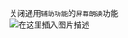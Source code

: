 关闭通用`辅助功能`的`屏幕朗读`功能  
![在这里插入图片描述](https://img-blog.csdnimg.cn/20190420204218838.png?x-oss-process=image/watermark,type_ZmFuZ3poZW5naGVpdGk,shadow_10,text_aHR0cHM6Ly9ibG9nLmNzZG4ubmV0L3FxXzI1NTk4NDUz,size_16,color_FFFFFF,t_70)
